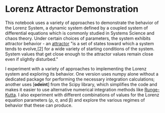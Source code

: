 # Lorenz Attractor Demonstration

This notebook uses a variety of approaches to demonstrate the behavior of the Lorenz System, a dynamic system defined by a coupled system of differential equations which is commonly studied in Systems Science and chaos theory. Under certain choices of parameters, the system exhibits attractor behavior - an [attractor](https://en.wikipedia.org/wiki/Attractor) "is a set of states toward which a system tends to evolve,[2] for a wide variety of starting conditions of the system. System values that get close enough to the attractor values remain close even if slightly disturbed."

I experiment with a variety of approaches to implementing the Lorenz system and exploring its behavior. One version uses numpy alone without a dedicated package for performing the necessary integration calculations; another uses [**odeint**] from the Scipy library, which simplifies the code and makes it easier to use alternative numerical integration methods like [Runge-Kutta](https://en.wikipedia.org/wiki/Runge%E2%80%93Kutta_methods). I also experiment with different combinations of values for the Lorenz equation parameters (ρ, σ, and β) and explore the various regimes of behavior that these can produce.